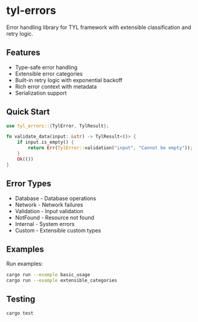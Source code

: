 # tyl-errors

Error handling library for TYL framework with extensible classification and retry logic.

## Features

- Type-safe error handling
- Extensible error categories  
- Built-in retry logic with exponential backoff
- Rich error context with metadata
- Serialization support

## Quick Start

```rust
use tyl_errors::{TylError, TylResult};

fn validate_data(input: &str) -> TylResult<()> {
    if input.is_empty() {
        return Err(TylError::validation("input", "Cannot be empty"));
    }
    Ok(())
}
```

## Error Types

- Database - Database operations
- Network - Network failures  
- Validation - Input validation
- NotFound - Resource not found
- Internal - System errors
- Custom - Extensible custom types

## Examples

Run examples:
```bash
cargo run --example basic_usage
cargo run --example extensible_categories
```

## Testing

```bash
cargo test
```